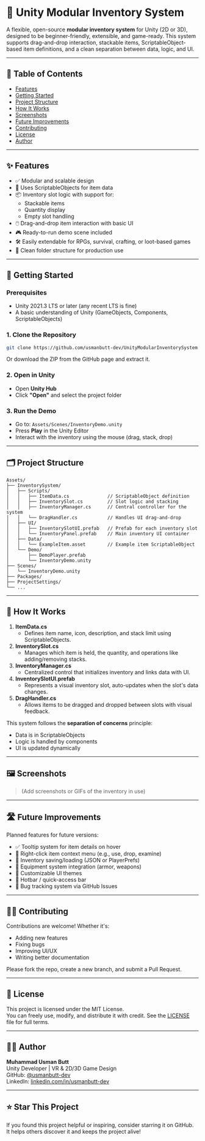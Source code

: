 # 🎒 Unity Modular Inventory System

A flexible, open-source **modular inventory system** for Unity (2D or 3D), designed to be beginner-friendly, extensible, and game-ready. This system supports drag-and-drop interaction, stackable items, ScriptableObject-based item definitions, and a clean separation between data, logic, and UI.

---

## 📌 Table of Contents

- [Features](#features)
- [Getting Started](#getting-started)
- [Project Structure](#project-structure)
- [How It Works](#how-it-works)
- [Screenshots](#screenshots)
- [Future Improvements](#future-improvements)
- [Contributing](#contributing)
- [License](#license)
- [Author](#author)

---

## ✨ Features

- ✅ Modular and scalable design
- 🧩 Uses ScriptableObjects for item data
- 📦 Inventory slot logic with support for:
  - Stackable items
  - Quantity display
  - Empty slot handling
- 🖱️ Drag-and-drop item interaction with basic UI
- 🎮 Ready-to-run demo scene included
- 🛠️ Easily extendable for RPGs, survival, crafting, or loot-based games
- 📁 Clean folder structure for production use

---

## 🚀 Getting Started

### Prerequisites

- Unity 2021.3 LTS or later (any recent LTS is fine)
- A basic understanding of Unity (GameObjects, Components, ScriptableObjects)

### 1. Clone the Repository

```bash
git clone https://github.com/usmanbutt-dev/UnityModularInventorySystem.git
```

Or download the ZIP from the GitHub page and extract it.

### 2. Open in Unity

- Open **Unity Hub**
- Click **"Open"** and select the project folder

### 3. Run the Demo

- Go to: `Assets/Scenes/InventoryDemo.unity`
- Press **Play** in the Unity Editor
- Interact with the inventory using the mouse (drag, stack, drop)

---

## 🗂️ Project Structure

```
Assets/
├── InventorySystem/
│   ├── Scripts/
│   │   ├── ItemData.cs              // ScriptableObject definition
│   │   ├── InventorySlot.cs         // Slot logic and stacking
│   │   ├── InventoryManager.cs      // Central controller for the system
│   │   └── DragHandler.cs           // Handles UI drag-and-drop
│   ├── UI/
│   │   ├── InventorySlotUI.prefab   // Prefab for each inventory slot
│   │   └── InventoryPanel.prefab    // Main inventory UI container
│   ├── Data/
│   │   └── ExampleItem.asset        // Example item ScriptableObject
│   └── Demo/
│       ├── DemoPlayer.prefab
│       └── InventoryDemo.unity
├── Scenes/
│   └── InventoryDemo.unity
├── Packages/
├── ProjectSettings/
└── ...
```

---

## 🧠 How It Works

1. **ItemData.cs**
   - Defines item name, icon, description, and stack limit using ScriptableObjects.
2. **InventorySlot.cs**
   - Manages which item is held, the quantity, and operations like adding/removing stacks.
3. **InventoryManager.cs**
   - Centralized control that initializes inventory and links data with UI.
4. **InventorySlotUI.prefab**
   - Represents a visual inventory slot, auto-updates when the slot's data changes.
5. **DragHandler.cs**
   - Allows items to be dragged and dropped between slots with visual feedback.

This system follows the **separation of concerns** principle:
- Data is in ScriptableObjects
- Logic is handled by components
- UI is updated dynamically

---

## 🖼️ Screenshots

> (Add screenshots or GIFs of the inventory in use)

---

## 🛣️ Future Improvements

Planned features for future versions:

- ✅ Tooltip system for item details on hover
- 🔄 Right-click item context menu (e.g., use, drop, examine)
- 🧪 Inventory saving/loading (JSON or PlayerPrefs)
- 📁 Equipment system integration (armor, weapons)
- 🎨 Customizable UI themes
- 🔁 Hotbar / quick-access bar
- 🐛 Bug tracking system via GitHub Issues

---

## 🧑‍💻 Contributing

Contributions are welcome! Whether it's:

- Adding new features
- Fixing bugs
- Improving UI/UX
- Writing better documentation

Please fork the repo, create a new branch, and submit a Pull Request.

---

## 📄 License

This project is licensed under the MIT License.  
You can freely use, modify, and distribute it with credit. See the [LICENSE](LICENSE) file for full terms.

---

## 👨‍🎓 Author

**Muhammad Usman Butt**  
Unity Developer | VR & 2D/3D Game Design  
GitHub: [@usmanbutt-dev](https://github.com/usmanbutt-dev)  
LinkedIn: [linkedin.com/in/usmanbutt-dev](https://linkedin.com/in/usmanbutt-dev)

---

## ⭐ Star This Project

If you found this project helpful or inspiring, consider starring it on GitHub.  
It helps others discover it and keeps the project alive!